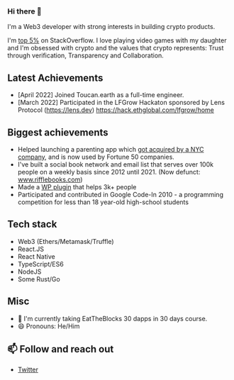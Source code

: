 ### Hi there 👋

I'm a Web3 developer with strong interests in building crypto products.

I'm [top 5%](https://stackoverflow.com/users/221612/kenny-meyer) on StackOverflow. I love playing video games with my daughter and I'm obsessed with crypto and the values that crypto represents: Trust through verification, Transparency and Collaboration.

## Latest Achievements

- [April 2022] Joined Toucan.earth as a full-time engineer.
- [March 2022] Participated in the LFGrow Hackaton sponsored by Lens Protocol (https://lens.dev) https://hack.ethglobal.com/lfgrow/home

## Biggest achievements

- Helped launching a parenting app which [got acquired by a NYC company](https://www.mavenclinic.com/post/maven-acquires-bright-parenting-give-parents-support-pediatrics-program-app), and is now used by Fortune 50 companies.
- I've built a social book network and email list that serves over 100k people on a weekly basis since 2012 until 2021. (Now defunct: www.rifflebooks.com)
- Made a [WP plugin](https://github.com/kennym/cf7-to-api) that helps 3k+ people
- Participated and contributed in Google Code-In 2010 - a programming competition for less than 18 year-old high-school students

## Tech stack

  - Web3 (Ethers/Metamask/Truffle)
  - React.JS
  - React Native
  - TypeScript/ES6
  - NodeJS
  - Some Rust/Go

## Misc
- 🌱 I'm currently taking EatTheBlocks 30 dapps in 30 days course.
- 😄 Pronouns: He/Him

## 📫 Follow and reach out
- [Twitter](https://twitter.com/meyerkenny)

<!--
**kennym/kennym** is a ✨ _special_ ✨ repository because its `README.md` (this file) appears on your GitHub profile.

Here are some ideas to get you started:

- 🔭 I’m currently working on ...
- 🌱 I’m currently learning ...
- 👯 I’m looking to collaborate on ...
- 🤔 I’m looking for help with ...
- 💬 Ask me about ...
- 📫 How to reach me: ...
- 😄 Pronouns: ...
- ⚡ Fun fact: ...
-->
